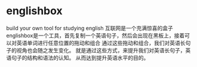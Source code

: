 # englishbox
build your own tool for studying english
互联网是一个充满惊喜的盒子
englishbox是一个工具，首先复制一个英语句子，然后会出现在黑板上，接着可以对英语单词进行任意位置的拖动和组合
通过这些拖动和组合，我们对英语长句子的视角也会随之发生变化。
就是通过这些方式，来提升我们对英语长句子，英语句子的结构和语法的认知。
从而达到提升英语水平的目的。
